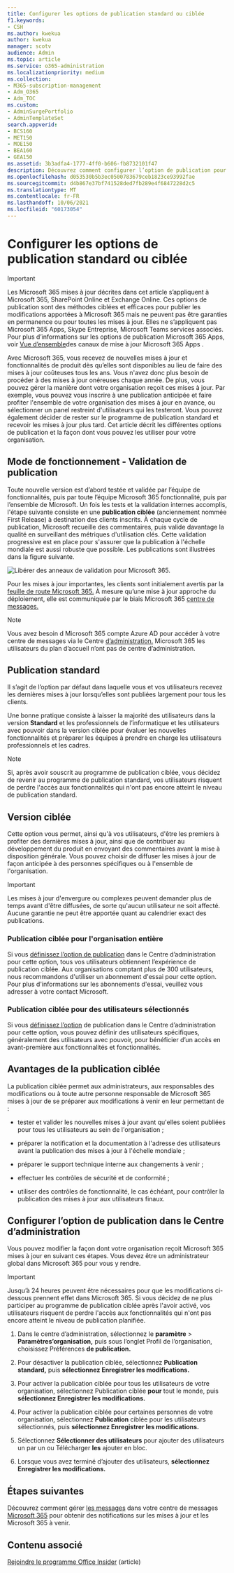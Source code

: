 ```yaml
---
title: Configurer les options de publication standard ou ciblée
f1.keywords:
- CSH
ms.author: kwekua
author: kwekua
manager: scotv
audience: Admin
ms.topic: article
ms.service: o365-administration
ms.localizationpriority: medium
ms.collection:
- M365-subscription-management
- Adm_O365
- Adm_TOC
ms.custom:
- AdminSurgePortfolio
- AdminTemplateSet
search.appverid:
- BCS160
- MET150
- MOE150
- BEA160
- GEA150
ms.assetid: 3b3adfa4-1777-4ff0-b606-fb8732101f47
description: Découvrez comment configurer l’option de publication pour les nouvelles mises à jour de produits et de fonctionnalités dans le Centre d'administration Microsoft 365.
ms.openlocfilehash: d053530b5b3ec0500783679ceb1823ce93992fae
ms.sourcegitcommit: d4b867e37bf741528ded7fb289e4f6847228d2c5
ms.translationtype: MT
ms.contentlocale: fr-FR
ms.lasthandoff: 10/06/2021
ms.locfileid: "60173054"
---
```

# <a name="set-up-the-standard-or-targeted-release-options"></a>Configurer les options de publication standard ou ciblée

> [!IMPORTANT]
> Les Microsoft 365 mises à jour décrites dans cet article s’appliquent à Microsoft 365, SharePoint Online et Exchange Online. Ces options de publication sont des méthodes ciblées et efficaces pour publier les modifications apportées à Microsoft 365 mais ne peuvent pas être garanties en permanence ou pour toutes les mises à jour. Elles ne s’appliquent pas Microsoft 365 Apps, Skype Entreprise, Microsoft Teams services associés. Pour plus d’informations sur les options de publication Microsoft 365 Apps, voir [Vue d’ensemble](/deployoffice/overview-update-channels)des canaux de mise à jour Microsoft 365 Apps .

Avec Microsoft 365, vous recevez de nouvelles mises à jour et fonctionnalités de produit dès qu’elles sont disponibles au lieu de faire des mises à jour coûteuses tous les ans. Vous n'avez donc plus besoin de procéder à des mises à jour onéreuses chaque année. De plus, vous pouvez gérer la manière dont votre organisation reçoit ces mises à jour. Par exemple, vous pouvez vous inscrire à une publication anticipée et faire profiter l'ensemble de votre organisation des mises à jour en avance, ou sélectionner un panel restreint d'utilisateurs qui les testeront. Vous pouvez également décider de rester sur le programme de publication standard et recevoir les mises à jour plus tard. Cet article décrit les différentes options de publication et la façon dont vous pouvez les utiliser pour votre organisation.

## <a name="how-it-works---release-validation"></a>Mode de fonctionnement - Validation de publication

Toute nouvelle version est d’abord testée et validée par l’équipe de fonctionnalités, puis par toute l’équipe Microsoft 365 fonctionnalité, puis par l’ensemble de Microsoft. Un fois les tests et la validation internes accomplis, l'étape suivante consiste en une **publication ciblée** (anciennement nommée First Release) à destination des clients inscrits. À chaque cycle de publication, Microsoft recueille des commentaires, puis valide davantage la qualité en surveillant des métriques d'utilisation clés. Cette validation progressive est en place pour s'assurer que la publication à l'échelle mondiale est aussi robuste que possible. Les publications sont illustrées dans la figure suivante. 
  
![Libérer des anneaux de validation pour Microsoft 365.](../../media/73611ed3-2d8c-4e7b-8074-9f03b239f9ed.png)
  
Pour les mises à jour importantes, les clients sont initialement avertis par la [feuille de route Microsoft 365.](https://products.office.com/business/office-365-roadmap) À mesure qu’une mise à jour approche du déploiement, elle est communiquée par le biais Microsoft 365 [centre de messages.](https://admin.microsoft.com/Adminportal/Home?source=applauncher#/MessageCenter)

> [!NOTE]
> Vous avez besoin d Microsoft 365 compte Azure AD pour accéder à votre centre de messages via le Centre [d’administration.](/office365/admin/admin-overview/about-the-admin-center) Microsoft 365 les utilisateurs du plan d’accueil n’ont pas de centre d’administration.


## <a name="standard-release"></a>Publication standard

Il s’agit de l’option par défaut dans laquelle vous et vos utilisateurs recevez les dernières mises à jour lorsqu’elles sont publiées largement pour tous les clients.
  
Une bonne pratique consiste à laisser la majorité des utilisateurs  dans la version **Standard** et les professionnels de l’informatique et les utilisateurs avec pouvoir dans la version ciblée pour évaluer les nouvelles fonctionnalités et préparer les équipes à prendre en charge les utilisateurs professionnels et les cadres. 
  
> [!NOTE]
> Si, après avoir souscrit au programme de publication ciblée, vous décidez de revenir au programme de publication standard, vos utilisateurs risquent de perdre l'accès aux fonctionnalités qui n'ont pas encore atteint le niveau de publication standard. 
  
## <a name="targeted-release"></a>Version ciblée

Cette option vous permet, ainsi qu'à vos utilisateurs, d'être les premiers à profiter des dernières mises à jour, ainsi que de contribuer au développement du produit en envoyant des commentaires avant la mise à disposition générale. Vous pouvez choisir de diffuser les mises à jour de façon anticipée à des personnes spécifiques ou à l'ensemble de l'organisation.
  
> [!IMPORTANT]
> Les mises à jour d'envergure ou complexes peuvent demander plus de temps avant d'être diffusées, de sorte qu'aucun utilisateur ne soit affecté. Aucune garantie ne peut être apportée quant au calendrier exact des publications. 
  
### <a name="targeted-release-for-entire-organization"></a>Publication ciblée pour l'organisation entière

Si vous [définissez l’option de publication](#set-up-the-release-option-in-the-admin-center) dans le Centre d’administration pour cette option, tous vos utilisateurs obtiennent l’expérience de publication ciblée. Aux organisations comptant plus de 300 utilisateurs, nous recommandons d'utiliser un abonnement d'essai pour cette option. Pour plus d'informations sur les abonnements d'essai, veuillez vous adresser à votre contact Microsoft. 
  
### <a name="targeted-release-for-selected-users"></a>Publication ciblée pour des utilisateurs sélectionnés

Si vous [définissez l’option](#set-up-the-release-option-in-the-admin-center) de publication dans le Centre d’administration pour cette option, vous pouvez définir des utilisateurs spécifiques, généralement des utilisateurs avec pouvoir, pour bénéficier d’un accès en avant-première aux fonctionnalités et fonctionnalités. 
  
## <a name="benefits-of-targeted-release"></a>Avantages de la publication ciblée

La publication ciblée permet aux administrateurs, aux responsables des modifications ou à toute autre personne responsable de Microsoft 365 mises à jour de se préparer aux modifications à venir en leur permettant de :
  
- tester et valider les nouvelles mises à jour avant qu'elles soient publiées pour tous les utilisateurs au sein de l'organisation ;
    
- préparer la notification et la documentation à l'adresse des utilisateurs avant la publication des mises à jour à l'échelle mondiale ;
    
- préparer le support technique interne aux changements à venir ;
    
- effectuer les contrôles de sécurité et de conformité ;
    
- utiliser des contrôles de fonctionnalité, le cas échéant, pour contrôler la publication des mises à jour aux utilisateurs finaux.
    
## <a name="set-up-the-release-option-in-the-admin-center"></a>Configurer l’option de publication dans le Centre d’administration

Vous pouvez modifier la façon dont votre organisation reçoit Microsoft 365 mises à jour en suivant ces étapes. Vous devez être un administrateur global dans Microsoft 365 pour vous y rendre.
  
> [!IMPORTANT]
> Jusqu’à 24 heures peuvent être nécessaires pour que les modifications ci-dessous prennent effet dans Microsoft 365. Si vous décidez de ne plus participer au programme de publication ciblée après l'avoir activé, vos utilisateurs risquent de perdre l'accès aux fonctionnalités qui n'ont pas encore atteint le niveau de publication planifiée. 
  
1. Dans le centre d’administration, sélectionnez le **paramètre**  >  <a href="https://go.microsoft.com/fwlink/p/?linkid=2067339" target="_blank"></a>**Paramètres’organisation,** puis sous l’onglet Profil de l’organisation, choisissez Préférences **de publication.**

5. Pour désactiver la publication ciblée, sélectionnez **Publication standard,** puis **sélectionnez Enregistrer les modifications.** 
    
6. Pour activer la publication ciblée pour tous les utilisateurs de votre organisation, sélectionnez Publication ciblée **pour** tout le monde, puis **sélectionnez Enregistrer les modifications.** 
    
7. Pour activer la publication ciblée pour certaines personnes de votre organisation, sélectionnez **Publication** ciblée pour les utilisateurs sélectionnés, puis **sélectionnez Enregistrer les modifications.** 
    
8. Sélectionnez **Sélectionner des utilisateurs** pour ajouter des utilisateurs un par un ou Télécharger **les** ajouter en bloc.
    
9. Lorsque vous avez terminé d’ajouter des utilisateurs, **sélectionnez Enregistrer les modifications.**
  
## <a name="next-steps"></a>Étapes suivantes

Découvrez comment gérer [les messages](/office365/admin/manage/message-center) dans votre centre de messages [Microsoft 365](https://admin.microsoft.com/Adminportal/Home?source=applauncher#/MessageCenter) pour obtenir des notifications sur les mises à jour et les Microsoft 365 à venir.

## <a name="related-content"></a>Contenu associé

[Rejoindre le programme Office Insider](https://insider.office.com/join/windows) (article)

